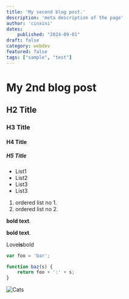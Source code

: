 ```yaml
---
title: 'My second blog post.'
description: 'meta description of the page'
author: 'cinxini'
dates:
    published: "2024-09-01"
draft: false
category: webdev
featured: false
tags: ["sample", "test"]
---
```


# My 2nd blog post
## H2 Title
### H3 Title
#### H4 Title
##### H5 Title

- List1
- List2
 - List3
- List3

1. ordered list no 1.
2. ordered list no 2.

**bold text**.

__bold text__.

Love**is**bold

```js
var foo = 'bar';

function baz(s) {
    return foo + ':' + s;
}
```

![Cats](https://images.freeimages.com/image/previews/fb3/cute-cat-pattern-background-5691295.jpg)